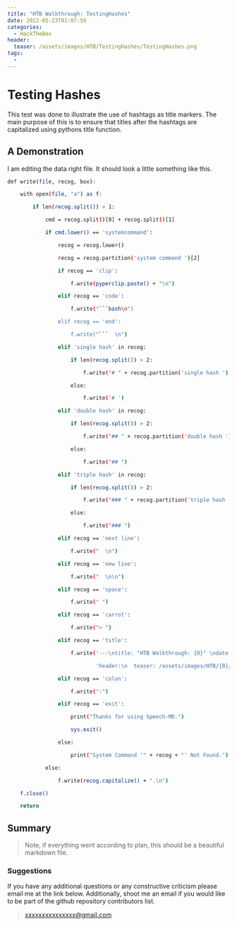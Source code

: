```yaml
---
title: "HTB Walkthrough: TestingHashes" 
date: 2022-05-23T01:07:59 
categories:
  - HackTheBox
header:
  teaser: /assets/images/HTB/TestingHashes/TestingHashes.png
tags:
  - 
---
```


# Testing Hashes  

This test was done to illustrate the use of hashtags as title markers.
The main purpose of this is to ensure that titles after the hashtags are capitalized using pythons title function.
  
## A Demonstration  

I am editing the data right file.
It should look a little something like this.
  
```bash
def write(file, recog, box):
    with open(file, "a") as f:
        if len(recog.split()) > 1:
            cmd = recog.split()[0] + recog.split()[1]
            if cmd.lower() == 'systemcommand':
                recog = recog.lower()
                recog = recog.partition('system command ')[2]
                if recog == 'clip':
                    f.write(pyperclip.paste() + "\n")
                elif recog == 'code':
                    f.write("```bash\n")
                elif recog == 'end':
                    f.write("```  \n")
                elif 'single hash' in recog:
                    if len(recog.split()) > 2:
                        f.write("# " + recog.partition('single hash ')[2].title() + "  \n\n")
                    else:
                        f.write('# ')
                elif 'double hash' in recog:
                    if len(recog.split()) > 2:
                        f.write("## " + recog.partition('double hash ')[2].title() + "  \n\n")
                    else:
                        f.write("## ")
                elif 'triple hash' in recog:
                    if len(recog.split()) > 2:
                        f.write("### " + recog.partition('triple hash ')[2].title() + " \n\n")
                    else:
                        f.write("### ")
                elif recog == 'next line':
                    f.write("  \n")
                elif recog == 'new line':
                    f.write("  \n\n")
                elif recog == 'space':
                    f.write(" ")
                elif recog == 'carrot':
                    f.write("> ")
                elif recog == 'title':
                    f.write('---\ntitle: "HTB Walkthrough: {0}" \ndate: {1} \ncategories:\n  - HackTheBox\n'
                            'header:\n  teaser: /assets/images/HTB/{0}/{0}.png\ntags:\n  - \n---\n\n'.format(box, datime))
                elif recog == 'colon':
                    f.write(":")
                elif recog == 'exit':
                    print("Thanks for using Speech-MD.")
                    sys.exit()
                else:
                    print("System Command '" + recog + "' Not Found.")
            else:
                f.write(recog.capitalize() + ".\n")
    f.close()
    return
```  
  
## Summary  

> Note, if everything went according to plan, this should be a beautiful markdown file.
  
### Suggestions  

If you have any additional questions or any constructive criticism please email me at the link below.
Additionally, shoot me an email if you would like to be part of the github repository contributors list.
  
> xxxxxxxxxxxxxxx@gmail.com
